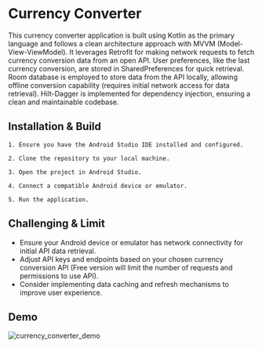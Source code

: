 
# Currency Converter

This currency converter application is built using Kotlin as the primary language and follows a clean architecture approach with MVVM (Model-View-ViewModel). It leverages Retrofit for making network requests to fetch currency conversion data from an open API. User preferences, like the last currency conversion, are stored in SharedPreferences for quick retrieval. Room database is employed to store data from the API locally, allowing offline conversion capability (requires initial network access for data retrieval). Hilt-Dagger is implemented for dependency injection, ensuring a clean and maintainable codebase.


## Installation & Build
    1. Ensure you have the Android Studio IDE installed and configured.

    2. Clone the repository to your local machine.

    3. Open the project in Android Studio.

    4. Connect a compatible Android device or emulator.

    5. Run the application.
    
## Challenging & Limit

- Ensure your Android device or emulator has network connectivity for initial API data retrieval.
- Adjust API keys and endpoints based on your chosen currency conversion API (Free version will limit the number of requests and permissions to use API).
- Consider implementing data caching and refresh mechanisms to improve user experience.
## Demo
![currency_converter_demo](https://github.com/user-attachments/assets/51cad252-a685-4cdd-aedc-b54b0d433ac6)


